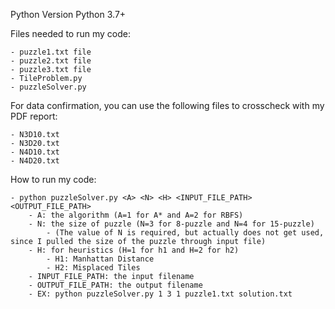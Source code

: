 Python Version Python 3.7+

Files needed to run my code:

    - puzzle1.txt file
    - puzzle2.txt file
    - puzzle3.txt file
    - TileProblem.py
    - puzzleSolver.py

For data confirmation, you can use the following files to crosscheck with my PDF report:

    - N3D10.txt
    - N3D20.txt
    - N4D10.txt
    - N4D20.txt

How to run my code:

    - python puzzleSolver.py <A> <N> <H> <INPUT_FILE_PATH> <OUTPUT_FILE_PATH>
        - A: the algorithm (A=1 for A* and A=2 for RBFS)
        - N: the size of puzzle (N=3 for 8-puzzle and N=4 for 15-puzzle)
            - (The value of N is required, but actually does not get used, since I pulled the size of the puzzle through input file)
        - H: for heuristics (H=1 for h1 and H=2 for h2)
            - H1: Manhattan Distance
            - H2: Misplaced Tiles
        - INPUT_FILE_PATH: the input filename
        - OUTPUT_FILE_PATH: the output filename
        - EX: python puzzleSolver.py 1 3 1 puzzle1.txt solution.txt


    
